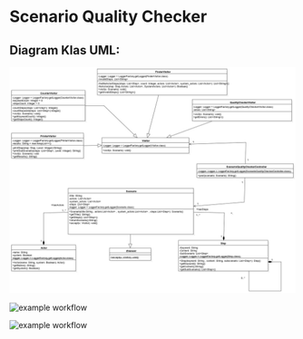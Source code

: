 # Scenario Quality Checker




## Diagram Klas UML:

![uml class diagram](uml.jpg)

![example workflow](https://github.com/Domikado5/Scenario-Quality-Checker/actions/workflows/ci.yml/badge.svg)

![example workflow](https://github.com/Domikado5/Scenario-Quality-Checker/actions/workflows/docs.yml/badge.svg)
